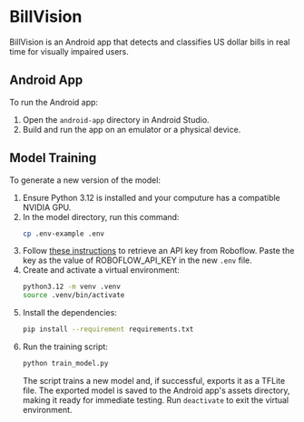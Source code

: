 # BillVision

BillVision is an Android app that detects and classifies US dollar bills in real time for visually impaired users.

## Android App
To run the Android app:
1. Open the `android-app` directory in Android Studio.
2. Build and run the app on an emulator or a physical device.

## Model Training
To generate a new version of the model:
1. Ensure Python 3.12 is installed and your computure has a compatible NVIDIA GPU.
2. In the model directory, run this command:
   ```sh
   cp .env-example .env
   ```
3. Follow [these instructions](https://docs.roboflow.com/api-reference/authentication) to retrieve an API key from Roboflow. Paste the key as the value of ROBOFLOW_API_KEY in the new `.env` file.
4. Create and activate a virtual environment:
   ```sh
   python3.12 -m venv .venv
   source .venv/bin/activate
   ```
5. Install the dependencies:
    ```sh
    pip install --requirement requirements.txt
    ```
6. Run the training script:
   ```sh
   python train_model.py
   ```
   The script trains a new model and, if successful, exports it as a TFLite file. The exported model is saved to the Android app's assets directory, making it ready for immediate testing. Run `deactivate` to exit the virtual environment.